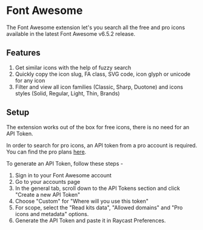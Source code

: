 # Font Awesome

The Font Awesome extension let's you search all the free and pro icons available in the latest Font Awesome v6.5.2 release.

## Features

1. Get similar icons with the help of fuzzy search
2. Quickly copy the icon slug, FA class, SVG code, icon glyph or unicode for any icon
3. Filter and view all icon families (Classic, Sharp, Duotone) and icons styles (Solid, Regular, Light, Thin, Brands)

## Setup

The extension works out of the box for free icons, there is no need for an API Token.

In order to search for pro icons, an API token from a pro account is required. You can find the pro plans [here](https://fontawesome.com/plans).

To generate an API Token, follow these steps -

1. Sign in to your Font Awesome account
2. Go to your accounts page
3. In the general tab, scroll down to the API Tokens section and click "Create a new API Token"
4. Choose "Custom" for "Where will you use this token"
5. For scope, select the "Read kits data", "Allowed domains" and "Pro icons and metadata" options.
6. Generate the API Token and paste it in Raycast Preferences.
